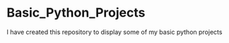 # Basic_Python_Projects

I have created this repository to display some of my basic python projects
